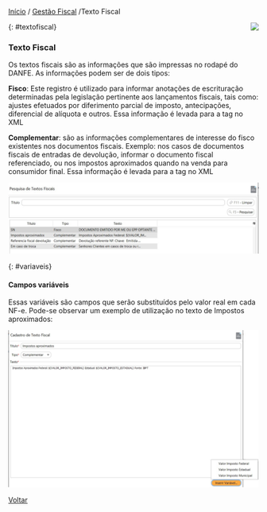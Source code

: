 [Início](index.md) / [Gestão Fiscal](gestao_fiscal.md) /Texto Fiscal

<a href="http://docs.continentenuvem.com.br/dicas.html#dicas"><img align="right" src="http://docs.continentenuvem.com.br/images/dicas.png"></a>



{: #textofiscal}

### Texto Fiscal

Os textos fiscais são as informações que são impressas no rodapé do DANFE. As informações podem ser de dois tipos:

**Fisco**: Este registro é utilizado para informar anotações de escrituração determinadas pela legislação pertinente aos lançamentos fiscais, tais como: ajustes efetuados por diferimento parcial de imposto, antecipações, diferencial de alíquota e outros.  Essa informação é levada para a tag <infAdFisco> no XML

**Complementar**: são as informações complementares de interesse do fisco existentes nos documentos fiscais. Exemplo: nos casos de documentos fiscais de entradas de devolução, informar o documento fiscal referenciado, ou nos impostos aproximados quando na venda para consumidor final. Essa informação é levada para a tag <infCpl> no XML

![](images/gestao_fiscal_texto_fiscal.jpg)

{: #variaveis}

#### Campos variáveis

Essas variáveis são campos que serão substituídos pelo valor real em cada NF-e. Pode-se observar um exemplo de utilização no texto de Impostos aproximados:

![](images/gestao_fiscal_texto_fiscal_variavel.jpg)



[Voltar](gestao_fiscal.md)                                                                                                                                      





